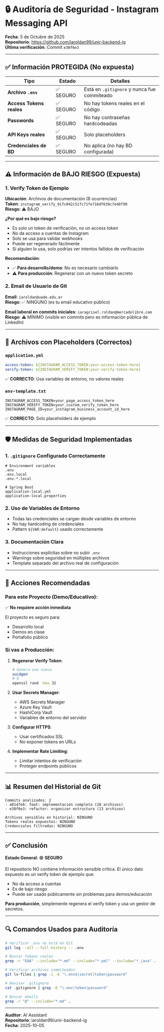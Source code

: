# 🔒 Auditoría de Seguridad - Instagram Messaging API

**Fecha**: 5 de Octubre de 2025  
**Repositorio**: https://github.com/iaroldan99/unir-backend-ig  
**Última verificación**: Commit `e30f6e3`

---

## ✅ Información PROTEGIDA (No expuesta)

| Tipo | Estado | Detalles |
|------|--------|----------|
| **Archivo `.env`** | ✅ SEGURO | Está en `.gitignore` y nunca fue commiteado |
| **Access Tokens reales** | ✅ SEGURO | No hay tokens reales en el código |
| **Passwords** | ✅ SEGURO | No hay contraseñas hardcodeadas |
| **API Keys reales** | ✅ SEGURO | Solo placeholders |
| **Credenciales de BD** | ✅ SEGURO | No aplica (no hay BD configurada) |

---

## ⚠️ Información de BAJO RIESGO (Expuesta)

### 1. Verify Token de Ejemplo

**Ubicación**: Archivos de documentación (8 ocurrencias)  
**Token**: `instagram_verify_01fc042c51fc71fe716df639c7e48f99`  
**Riesgo**: ⚠️ BAJO

**¿Por qué es bajo riesgo?**
- Es solo un token de verificación, no un access token
- No da acceso a cuentas de Instagram
- Solo se usa para validar webhooks
- Puede ser regenerado fácilmente
- Si alguien lo usa, solo podrías ver intentos fallidos de verificación

**Recomendación**: 
- ✅ **Para desarrollo/demo**: No es necesario cambiarlo
- ⚠️ **Para producción**: Regenerar con un nuevo token secreto

### 2. Email de Usuario de Git

**Email**: `iaroldan@uade.edu.ar`  
**Riesgo**: ✅ NINGUNO (es tu email educativo público)

**Email laboral en commits iniciales**: `iaragrisel.roldan@mercadolibre.com`  
**Riesgo**: ⚠️ MÍNIMO (visible en commits pero es información pública de LinkedIn)

---

## 📝 Archivos con Placeholders (Correctos)

### `application.yml`
```yaml
access-token: ${INSTAGRAM_ACCESS_TOKEN:your-access-token-here}
verify-token: ${INSTAGRAM_VERIFY_TOKEN:your-verify-token-here}
```
✅ **CORRECTO**: Usa variables de entorno, no valores reales

### `env-template.txt`
```env
INSTAGRAM_ACCESS_TOKEN=your_page_access_token_here
INSTAGRAM_VERIFY_TOKEN=your_custom_verify_token_here
INSTAGRAM_PAGE_ID=your_instagram_business_account_id_here
```
✅ **CORRECTO**: Solo placeholders de ejemplo

---

## 🛡️ Medidas de Seguridad Implementadas

### 1. `.gitignore` Configurado Correctamente

```gitignore
# Environment variables
.env
.env.local
.env.*.local

# Spring Boot
application-local.yml
application-local.properties
```

### 2. Uso de Variables de Entorno

- Todas las credenciales se cargan desde variables de entorno
- No hay hardcoding de credenciales
- Pattern `${VAR:default}` usado correctamente

### 3. Documentación Clara

- Instrucciones explícitas sobre no subir `.env`
- Warnings sobre seguridad en múltiples archivos
- Template separado del archivo real de configuración

---

## 🔧 Acciones Recomendadas

### Para este Proyecto (Demo/Educativo):

✅ **No requiere acción inmediata**

El proyecto es seguro para:
- Desarrollo local
- Demos en clase
- Portafolio público

### Si vas a Producción:

1. **Regenerar Verify Token**:
   ```bash
   # Genera uno nuevo
   uuidgen
   # O
   openssl rand -hex 32
   ```

2. **Usar Secrets Manager**:
   - AWS Secrets Manager
   - Azure Key Vault
   - HashiCorp Vault
   - Variables de entorno del servidor

3. **Configurar HTTPS**:
   - Usar certificados SSL
   - No exponer tokens en URLs

4. **Implementar Rate Limiting**:
   - Limitar intentos de verificación
   - Proteger endpoints públicos

---

## 📊 Resumen del Historial de Git

```
Commits analizados: 2
- a8147eb: feat: implementación completa (28 archivos)
- e30f6e3: refactor: organizar estructura (13 archivos)

Archivos sensibles en historial: NINGUNO
Tokens reales expuestos: NINGUNO
Credenciales filtradas: NINGUNO
```

---

## ✅ Conclusión

**Estado General**: 🟢 **SEGURO**

El repositorio NO contiene información sensible crítica. El único dato expuesto es un verify token de ejemplo que:
- No da acceso a cuentas
- Es de bajo riesgo
- Puede ser usado públicamente sin problemas para demos/educación

**Para producción**, simplemente regenera el verify token y usa un gestor de secretos.

---

## 🔍 Comandos Usados para Auditoría

```bash
# Verificar .env no está en Git
git log --all --full-history -- .env

# Buscar tokens reales
grep -r "EAA" --include="*.md" --include="*.yml" --include="*.java" .

# Verificar archivos commiteados
git ls-files | grep -i -E "\.env$|secret|token|password"

# Revisar .gitignore
cat .gitignore | grep -E "\.env|token|password"

# Buscar emails
grep -r "@" --include="*.md" .
```

---

**Auditor**: AI Assistant  
**Repositorio**: iaroldan99/unir-backend-ig  
**Fecha**: 2025-10-05
